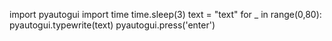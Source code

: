 import pyautogui
import time
time.sleep(3)
text = "text"
for _ in range(0,80):
 pyautogui.typewrite(text)
 pyautogui.press('enter')
